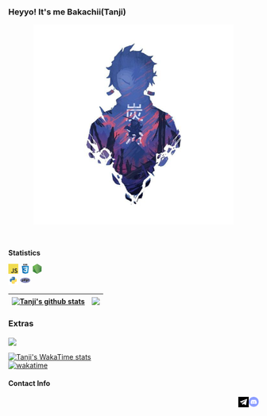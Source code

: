 ### Heyyo! It's me Bakachii(Tanji)

<p align="center"><a href="https://Bakachii.github.io"><img width="80%" alt="[Image Not Found]." src="./assets/c8bbfef8527fede6eeddd8d15ca8b727.jpg" /></a></p>

<br />

**Statistics**

<code><img height="20" alt="javascript" src="https://raw.githubusercontent.com/github/explore/80688e429a7d4ef2fca1e82350fe8e3517d3494d/topics/javascript/javascript.png"></code>
<code><img height="20" alt="css" src="https://raw.githubusercontent.com/github/explore/80688e429a7d4ef2fca1e82350fe8e3517d3494d/topics/css/css.png"></code>
<code><img height="20" alt="nodejs" src="https://raw.githubusercontent.com/github/explore/80688e429a7d4ef2fca1e82350fe8e3517d3494d/topics/nodejs/nodejs.png"></code>    
<code><img height="20" alt="python" src="https://raw.githubusercontent.com/github/explore/80688e429a7d4ef2fca1e82350fe8e3517d3494d/topics/python/python.png"></code>
<code><img height="20" alt="php" src="https://raw.githubusercontent.com/github/explore/80688e429a7d4ef2fca1e82350fe8e3517d3494d/topics/php/php.png"></code>

| <a href="https://github.com/Bakachii"><img align="center" src="https://github-readme-stats.vercel.app/api?username=Bakachii&show_icons=true&include_all_commits=true&theme=tokyonight&hide_border=true" alt="Tanji's github stats" /></a> | <a href="https://github.com/Bakachii"><img align="center" src="https://github-readme-stats.vercel.app/api/top-langs/?username=bakachii&layout=compact&theme=buefy&hide_border=true" /></a> |
| ------------- | ------------- |

### Extras
<a href="https://github.com/Bakachii/Bakachii.github.io"><img align="center" src="https://github-readme-stats.vercel.app/api/pin/?username=Bakachii&repo=Bakachii.github.io&theme=buefy" /></a> 

[![Tanji's WakaTime stats](https://github-readme-stats.vercel.app/api/wakatime?username=Bakachii)](https://t.me/UnchainedCodes)
<br/>
[![wakatime](https://wakatime.com/badge/user/018e54cd-5552-44cc-8c63-96f82d409fb7.svg)](https://wakatime.com/@018e54cd-5552-44cc-8c63-96f82d409fb7)

#### Contact Info

<a href="https://discordapp.com/users/lynncept">
  <img align="right" alt="Tanjirou Kamado | Discord" width="20px" src="https://raw.githubusercontent.com/BakaChii/Bakachii/master/assets/discord-round.svg" />
</a>
<a href="https://t.me/Bakachii">
  <img align="right" alt="Tanjirou Kamado | Telegram" width="21px" src="https://raw.githubusercontent.com/Bakachii/Bakachii/master/assets/telegram-svgrepo-com.svg" />
</a> 
